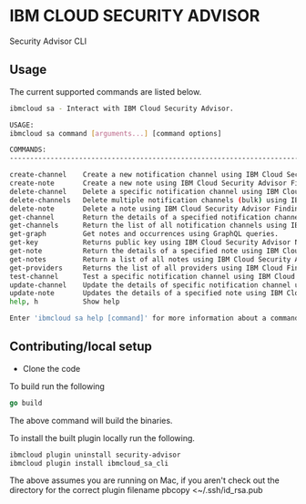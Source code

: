 # IBM CLOUD SECURITY ADVISOR
Security Advisor CLI

## Usage

The current supported commands are listed below.

```sh
ibmcloud sa - Interact with IBM Cloud Security Advisor.

USAGE:
ibmcloud sa command [arguments...] [command options]

COMMANDS:
--------------------------------------------------------------------------------------------------------------------------------------------------------------------------

create-channel    Create a new notification channel using IBM Cloud Security Advisor Notifications API.
create-note       Create a new note using IBM Cloud Security Advisor Findings API.
delete-channel    Delete a specific notification channel using IBM Cloud Security Advisor Notifications API.
delete-channels   Delete multiple notification channels (bulk) using IBM Cloud Security Advisor Notifications API.
delete-note       Delete a note using IBM Cloud Security Advisor Findings API.
get-channel       Return the details of a specified notification channel using IBM Cloud Security Advisor Notifications API.
get-channels      Return the list of all notification channels using IBM Cloud Security Advisor Notifications API.
get-graph         Get notes and occurrences using GraphQL queries.
get-key           Returns public key using IBM Cloud Security Advisor Notifications API.
get-note          Return the details of a specified note using IBM Cloud Security Advisor Findings API.
get-notes         Return a list of all notes using IBM Cloud Security Advisor Findings API.
get-providers     Returns the list of all providers using IBM Cloud Findings API.
test-channel      Test a specific notification channel using IBM Cloud Security Advisor Notifications API.
update-channel    Update the details of specific notification channel using IBM Cloud Security Advisor Notifications API.
update-note       Updates the details of a specified note using IBM Cloud Security Advisor Findings API.
help, h           Show help

Enter 'ibmcloud sa help [command]' for more information about a command.
```

## Contributing/local setup
- Clone the code

To build run the following
```go
go build
```

The above command will build the binaries.

To install the built plugin locally run the following.
```bash
ibmcloud plugin uninstall security-advisor
ibmcloud plugin install ibmcloud_sa_cli
```

The above assumes you are running on Mac, if you aren't check out the directory for the correct plugin filename
pbcopy <~/.ssh/id_rsa.pub